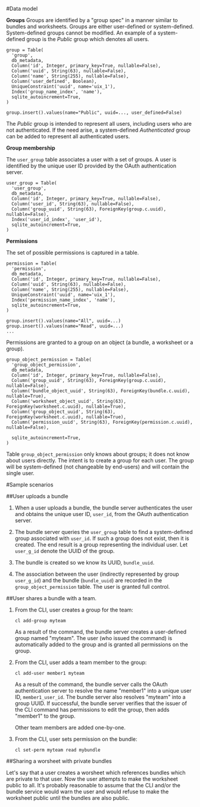 #Data model

**Groups**
Groups are identified by a "group spec" in a manner similar to bundles and worksheets. Groups are either user-defined or system-defined. System-defined groups cannot be modified. An example of a system-defined group is the *Public* group which denotes all users.

```
group = Table(
  'group',
  db_metadata,
  Column('id', Integer, primary_key=True, nullable=False),
  Column('uuid', String(63), nullable=False),
  Column('name', String(255), nullable=False),
  Column('user_defined', Boolean),
  UniqueConstraint('uuid', name='uix_1'),
  Index('group_name_index', 'name'),
  sqlite_autoincrement=True,
)

group.insert().values(name="Public", uuid=..., user_defined=False)
```

The *Public* group is intended to represent all users, including users who are not authenticated. If the need arise, a system-defined *Authenticated* group can be added to represent all authenticated users.

**Group membership**

The `user_group` table associates a user with a set of groups. A user is identified by the unique user ID provided by the OAuth authentication server.

```
user_group = Table(
  'user_group',
  db_metadata,
  Column('id', Integer, primary_key=True, nullable=False),
  Column('user_id', String(63), nullable=False),
  Column('group_uuid', String(63), ForeignKey(group.c.uuid), nullable=False),
  Index('user_id_index', 'user_id'),
  sqlite_autoincrement=True,
)
```

**Permissions**

The set of possible permissions is captured in a table.

```
permission = Table(
  'permission',
  db_metadata,
  Column('id', Integer, primary_key=True, nullable=False),
  Column('uuid', String(63), nullable=False),
  Column('name', String(255), nullable=False),
  UniqueConstraint('uuid', name='uix_1'),
  Index('permission_name_index', 'name'),
  sqlite_autoincrement=True,
)

group.insert().values(name="All", uuid=...)
group.insert().values(name="Read", uuid=...)
...
```

Permissions are granted to a group on an object (a bundle, a worksheet or a group).

```
group_object_permission = Table(
  'group_object_permission',
  db_metadata,
  Column('id', Integer, primary_key=True, nullable=False),
  Column('group_uuid', String(63), ForeignKey(group.c.uuid), nullable=False),
  Column('bundle_object_uuid', String(63), ForeignKey(bundle.c.uuid), nullable=True),
  Column('worksheet_object_uuid', String(63), ForeignKey(worksheet.c.uuid), nullable=True),
  Column('group_object_uuid', String(63), ForeignKey(worksheet.c.uuid), nullable=True),
  Column('permission_uuid', String(63), ForeignKey(permission.c.uuid), nullable=False),

  sqlite_autoincrement=True,
)
```

Table `group_object_permission` only knows about groups; it does not know about users directly. The intent is to create a group for each user. The group will be system-defined (not changeable by end-users) and will contain the single user.

#Sample scenarios

##User uploads a bundle

1. When a user uploads a bundle, the bundle server authenticates the user and obtains the unique user ID, `user_id`, from the OAuth authentication server.

2. The bundle server queries the `user_group` table to find a system-defined group associated with `user_id`. If such a group does not exist, then it is created. The end result is a group representing the individual user. Let `user_g_id` denote the UUID of the group.

3. The bundle is created so we know its UUID, `bundle_uuid`.

4. The association between the user (indirectly represented by group `user_g_id`) and the bundle (`bundle_uuid`) are recorded in the `group_object_permission` table. The user is granted full control.

##User shares a bundle with a team.

1. From the CLI, user creates a group for the team:
   ```
   cl add-group myteam
   ```
   As a result of the command, the bundle server creates a user-defined group named "myteam". The user (who issued the command) is automatically added to the group and is granted all permissions on the group.

2. From the CLI, user adds a team member to the group:
   ```
   cl add-user member1 myteam
   ```
   As a result of the command, the bundle server calls the OAuth authentication server to resolve the name "member1" into a unique user ID, `member1_user_id`. The bundle server also resolves "myteam" into a group UUID. If successful, the bundle server verifies that the issuer of the CLI command has permissions to edit the group, then adds "member1" to the group.

   Other team members are added one-by-one.

3. From the CLI, user sets permission on the bundle:
   ```
   cl set-perm myteam read mybundle
   ```

##Sharing a worsheet with private bundles

Let's say that a user creates a worsheet which references bundles which are private to that user. Now the user attempts to make the worksheet public to all. It's probably reasonable to assume that the CLI and/or the bundle service would warn the user and would refuse to make the worksheet public until the bundles are also public.

